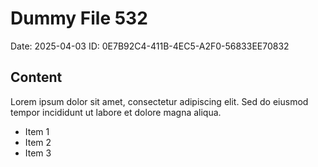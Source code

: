 # Dummy File 532

Date: 2025-04-03
ID: 0E7B92C4-411B-4EC5-A2F0-56833EE70832

## Content

Lorem ipsum dolor sit amet, consectetur adipiscing elit.
Sed do eiusmod tempor incididunt ut labore et dolore magna aliqua.

* Item 1
* Item 2
* Item 3

